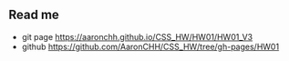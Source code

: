 ## Read me

* git page https://aaronchh.github.io/CSS_HW/HW01/HW01_V3  
* github https://github.com/AaronCHH/CSS_HW/tree/gh-pages/HW01  